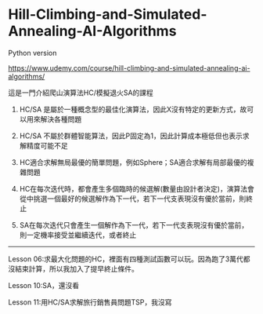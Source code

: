 # Hill-Climbing-and-Simulated-Annealing-AI-Algorithms
Python version

https://www.udemy.com/course/hill-climbing-and-simulated-annealing-ai-algorithms/

這是一門介紹爬山演算法HC/模擬退火SA的課程

1. HC/SA 是屬於一種概念型的最佳化演算法，因此X沒有特定的更新方式，故可以用來解決各種問題

2. HC/SA 不屬於群體智能算法，因此P固定為1，因此計算成本極低但也表示求解精度可能不足

3. HC適合求解無局最優的簡單問題，例如Sphere；SA適合求解有局部最優的複雜問題

4. HC在每次迭代時，都會產生多個臨時的候選解(數量由設計者決定)，演算法會從中挑選一個最好的候選解作為下一代，若下一代支表現沒有優於當前，則終止

5. SA在每次迭代只會產生一個解作為下一代，若下一代支表現沒有優於當前，則一定機率接受並繼續迭代，或者終止

------------------------------------------------------------------------------------------------

Lesson 06:求最大化問題的HC，裡面有四種測試函數可以玩。因為跑了3萬代都沒結束計算，所以我加入了提早終止條件。

Lesson 10:SA，還沒看

Lesson 11:用HC/SA求解旅行銷售員問題TSP，我沒寫
